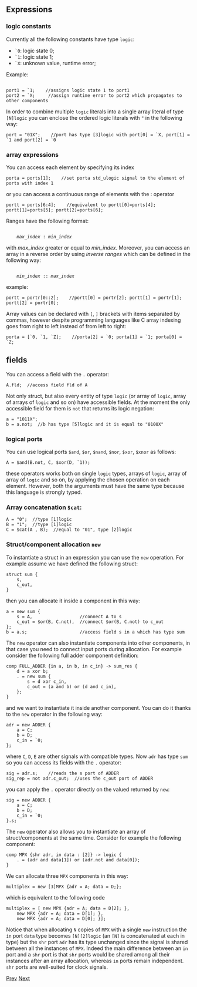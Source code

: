 ## Expressions

### logic constants

Currently all the following constants have type `logic`:

+ <code>`0</code>: logic state 0;
+ <code>`1</code>: logic state 1;
+ <code>`X</code>: unknown value, runtime error;

Example:
<pre><code>
port1 = `1;    //assigns logic state 1 to port1
port2 = `X;     //assign runtime error to port2 which propagates to other components
</code></pre>

In order to combine multiple `logic` literals into a single array literal of type `[N]logic` you can enclose the ordered logic literals with `"` in the following way:

    port = "01X";    //port has type [3]logic with port[0] = `X, port[1] = `1 and port[2] = `0

### array expressions

You can access each element by specifying its index

    porta = ports[1];    //set porta std_ulogic signal to the element of ports with index 1

or you can access a continuous range of elements with the : operator

    portt = ports[6:4];    //equivalent to portt[0]=ports[4]; portt[1]=ports[5]; portt[2]=ports[6];

Ranges have the following format:

<pre><code>
    <i>max_index</i> : <i>min_index</i>
</code></pre>

with *max_index* greater or equal to *min_index*. Moreover, you can access an array in a reverse order by using *inverse ranges* which can be defined in the following way:

<pre><code>
    <i>min_index</i> :: <i>max_index</i>
</code></pre>

example:

    portt = portr[0::2];    //portt[0] = portr[2]; portt[1] = portr[1]; portt[2] = portr[0];

Array values can be declared with `[`, `]` brackets with items separated by commas, however despite programming languages like C array indexing goes from right to left instead of from left to right:

    porta = [`0, `1, `Z];    //porta[2] = `0; porta[1] = `1; porta[0] = `Z;

## fields
You can access a field with the `.` operator:

    A.fld;  //access field fld of A

Not only struct, but also every entity of type `logic` (or array of `logic`, array of arrays of `logic` and so on) have accessible fields. At the moment the only accessible field for them is `not` that returns its logic negation:

    a = "1011X";
    b = a.not;  //b has type [5]logic and it is equal to "0100X"

### logical ports
You can use logical ports `$and`, `$or`, `$nand`, `$nor`, `$xor`, `$xnor` as follows:

    A = $and(B.not, C, $xor(D, `1));

these operators works both on single `logic` types, arrays of `logic`, array of array of `logic` and so on, by applying the chosen operation on each element. However, both the arguments must have the same type because this language is strongly typed.

### Array concatenation `$cat`:

    A = "0";  //type [1]logic
    B = "1";  //type [1]logic
    C = $cat(A , B);  //equal to "01", type [2]logic
  
### Struct/component allocation `new`

To instantiate a struct in an expression you can use the `new` operation. For example assume we have defined the following struct:

    struct sum {
        s,
        c_out,
    }

then you can allocate it inside a component in this way:

    a = new sum {
        s = A,                  //connect A to s
        c_out = $or(B, C.not),  //connect $or(B, C.not) to c_out
    };
    b = a.s;                    //access field s in a which has type sum

The `new` operator can also instantiate components into other components, in that case you need to connect input ports during allocation. For example consider the following full adder component definition: 

    comp FULL_ADDER {in a, in b, in c_in} -> sum_res {
        d = a xor b; 
        . = new sum {
            s = d xor c_in,
            c_out = (a and b) or (d and c_in),
        };
    }

and we want to instantiate it inside another component. You can do it thanks to the `new` operator in the following way:

    adr = new ADDER {
        a = C;
        b = D;
        c_in = `0;
    };

where `C`, `D`, `E` are other signals with compatible types. Now `adr` has type `sum` so you can access its fields with the `.` operator:

    sig = adr.s;    //reads the s port of ADDER
    sig_rep = not adr.c_out;  //uses the c_out port of ADDER

you can apply the `.` operator directly on the valued returned by `new`:

    sig = new ADDER {
        a = C;
        b = D;
        c_in = `0;
    }.s;

The `new` operator also allows you to instantiate an array of struct/components at the same time. Consider for example the following component:
  
    comp MPX {shr adr, in data : [2]} -> logic {
        . = (adr and data[1]) or (adr.not and data[0]);
    }
  
We can allocate three `MPX` components in this way:
  
    multiplex = new [3]MPX {adr = A; data = D;};
  
which is equivalent to the following code
  
    multiplex = [ new MPX {adr = A; data = D[2]; },
        new MPX {adr = A; data = D[1]; },
        new MPX {adr = A; data = D[0]; }];
  
Notice that when allocating `N` copies of `MPX` with a single `new` instruction the `in` port `data` type becomes `[N][2]logic` (an `[N]` is concatenated at each in type) but the `shr` port `adr` has its type unchanged since the signal is shared between all the instances of `MPX`. Indeed the main difference between an `in` port and a `shr` port is that `shr` ports would be shared among all their instances after an array allocation, whereas `in` ports remain independent. `shr` ports are well-suited for clock signals. 

[Prev](comp.md) [Next](sync.md)
